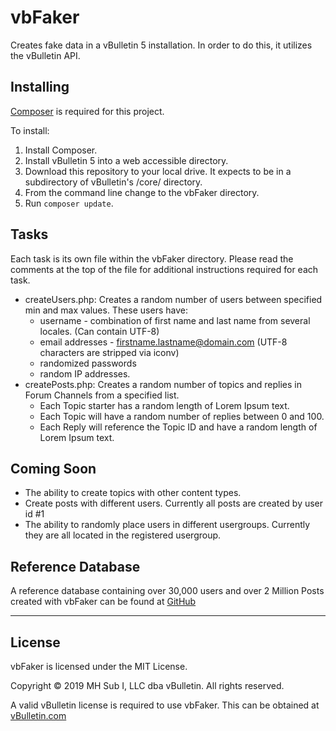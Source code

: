 # vbFaker
Creates fake data in a vBulletin 5 installation. In order to do this, it utilizes the vBulletin API.

## Installing

[Composer](https://getcomposer.org/) is required for this project.

To install:

1. Install Composer.
1. Install vBulletin 5 into a web accessible directory.
1. Download this repository to your local drive. It expects to be in a subdirectory of vBulletin's /core/ directory.
1. From the command line change to the vbFaker directory.
1. Run `composer update`.

## Tasks

Each task is its own file within the vbFaker directory. Please read the comments at the top of the file for additional instructions required for each task.

- createUsers.php: Creates a random number of users between specified min and max values. These users have:
  - username - combination of first name and last name from several locales. (Can contain UTF-8)
  - email addresses - firstname.lastname@domain.com (UTF-8 characters are stripped via iconv)
  - randomized passwords
  - random IP addresses.
- createPosts.php: Creates a random number of topics and replies in Forum Channels from a specified list.
  - Each Topic starter has a random length of Lorem Ipsum text.
  - Each Topic will have a random number of replies between 0 and 100.
  - Each Reply will reference the Topic ID and have a random length of Lorem Ipsum text.

## Coming Soon

- The ability to create topics with other content types.
- Create posts with different users. Currently all posts are created by user id #1
- The ability to randomly place users in different usergroups. Currently they are all located in the registered usergroup.

## Reference Database

A reference database containing over 30,000 users and over 2 Million Posts created with vbFaker can be found at [GitHub]()

---

## License

vbFaker is licensed under the MIT License.

Copyright © 2019 MH Sub I, LLC dba vBulletin. All rights reserved.

A valid vBulletin license is required to use vbFaker. This can be obtained at [vBulletin.com](https://www.vbulletin.com)
